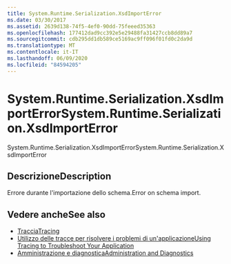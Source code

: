 ```yaml
---
title: System.Runtime.Serialization.XsdImportError
ms.date: 03/30/2017
ms.assetid: 2639d138-74f5-4ef0-90dd-75feeed35363
ms.openlocfilehash: 177412dad9cc392e5e29488fa31427ccb8dd89a7
ms.sourcegitcommit: cdb295dd1db589ce5169ac9ff096f01fd0c2da9d
ms.translationtype: MT
ms.contentlocale: it-IT
ms.lasthandoff: 06/09/2020
ms.locfileid: "84594205"
---
```

# <a name="systemruntimeserializationxsdimporterror"></a><span data-ttu-id="f031f-102">System.Runtime.Serialization.XsdImportError</span><span class="sxs-lookup"><span data-stu-id="f031f-102">System.Runtime.Serialization.XsdImportError</span></span>
<span data-ttu-id="f031f-103">System.Runtime.Serialization.XsdImportError</span><span class="sxs-lookup"><span data-stu-id="f031f-103">System.Runtime.Serialization.XsdImportError</span></span>  
  
## <a name="description"></a><span data-ttu-id="f031f-104">Descrizione</span><span class="sxs-lookup"><span data-stu-id="f031f-104">Description</span></span>  
 <span data-ttu-id="f031f-105">Errore durante l'importazione dello schema.</span><span class="sxs-lookup"><span data-stu-id="f031f-105">Error on schema import.</span></span>  
  
## <a name="see-also"></a><span data-ttu-id="f031f-106">Vedere anche</span><span class="sxs-lookup"><span data-stu-id="f031f-106">See also</span></span>

- [<span data-ttu-id="f031f-107">Traccia</span><span class="sxs-lookup"><span data-stu-id="f031f-107">Tracing</span></span>](index.md)
- [<span data-ttu-id="f031f-108">Utilizzo delle tracce per risolvere i problemi di un'applicazione</span><span class="sxs-lookup"><span data-stu-id="f031f-108">Using Tracing to Troubleshoot Your Application</span></span>](using-tracing-to-troubleshoot-your-application.md)
- [<span data-ttu-id="f031f-109">Amministrazione e diagnostica</span><span class="sxs-lookup"><span data-stu-id="f031f-109">Administration and Diagnostics</span></span>](../index.md)
